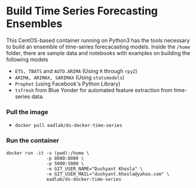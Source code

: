 # Build Time Series Forecasting Ensembles

This CentOS-based container running on Python3 has the tools necessary to build an ensemble of time-series forecacasting models.
Inside the `/home` folder, there are sample data and notebooks with examples on building the following models

- `ETS, TBATS` and `AUTO.ARIMA` (Using `R` through `rpy2`)
- `ARIMA, ARIMAX, SARIMAX` (Using `statsmodels`)
- `Prophet` (using Facebook's Python Library)
- `tsfresh` from Blue Yonder for automated feature extraction from time-series data.

### Pull the image

- `docker pull eadlab/ds-docker-time-series`

### Run the container

```
docker run -it -v (pwd):/home \
               -p 8080:8080 \
               -p 5000:5000 \
               -e GIT_USER_NAME="Dushyant Khosla" \
               -e GIT_USER_MAIL="dushyant.khosla@yahoo.com" \
               eadlab/ds-docker-time-series
```

